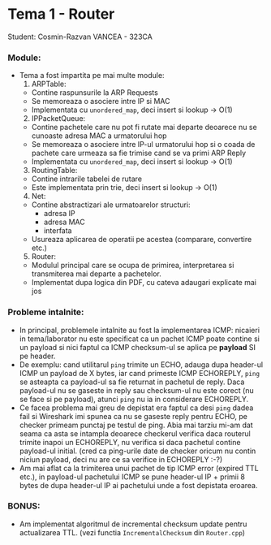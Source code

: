 #  Tema 1 - Router
Student: Cosmin-Razvan VANCEA - 323CA

### Module:
* Tema a fost impartita pe mai multe module:
  1. ARPTable:
    * Contine raspunsurile la ARP Requests
    * Se memoreaza o asociere intre IP si MAC
    * Implementata cu `unordered_map`, deci insert si lookup -> O(1)
  2. IPPacketQueue:
    * Contine pachetele care nu pot fi rutate mai departe deoarece nu se
    cunoaste adresa MAC a urmatorului hop
    * Se memoreaza o asociere intre IP-ul urmatorului hop si o coada de pachete
    care urmeaza sa fie trimise cand se va primi ARP Reply
    * Implementata cu `unordered_map`, deci insert si lookup -> O(1)
  3. RoutingTable:
    * Contine intrarile tabelei de rutare
    * Este implementata prin trie, deci insert si lookup -> O(1)
  4. Net:
    * Contine abstractizari ale urmatoarelor structuri:
      * adresa IP
      * adresa MAC
      * interfata
    * Usureaza aplicarea de operatii pe acestea (comparare, convertire etc.)
  5. Router:
    * Modulul principal care se ocupa de primirea, interpretarea si transmiterea
    mai departe a pachetelor.
    * Implementat dupa logica din PDF, cu cateva adaugari explicate mai jos


### Probleme intalnite:
* In principal, problemele intalnite au fost la implementarea ICMP: nicaieri in
  tema/laborator nu este specificat ca un pachet ICMP poate contine si un payload
  si nici faptul ca ICMP checksum-ul se aplica pe **payload** SI pe header.
* De exemplu: cand utilitarul `ping` trimite un ECHO, adauga dupa header-ul ICMP
  un payload de X bytes, iar cand primeste ICMP ECHOREPLY, `ping` se asteapta ca
  payload-ul sa fie returnat in pachetul de reply.
  Daca payload-ul nu se gaseste in reply sau checksum-ul nu este corect (nu se
  face si pe payload), atunci `ping` nu ia in considerare ECHOREPLY.
* Ce facea problema mai greu de depistat era faptul ca desi `ping` dadea fail
  si Wireshark imi spunea ca nu se gaseste reply pentru ECHO, pe checker primeam
  punctaj pe testul de ping.
  Abia mai tarziu mi-am dat seama ca asta se intampla deoarece checkerul verifica
  daca routerul trimite inapoi un ECHOREPLY, nu verifica si daca pachetul contine
  payload-ul initial. (cred ca ping-urile date de checker oricum nu contin niciun
  payload, deci nu are ce sa verifice in ECHOREPLY :-?)
* Am mai aflat ca la trimiterea unui pachet de tip ICMP error (expired TTL etc.),
  in payload-ul pachetului ICMP se pune header-ul IP + primii 8 bytes de dupa
  header-ul IP ai pachetului unde a fost depistata eroarea.

### BONUS:
* Am implementat algoritmul de incremental checksum update pentru actualizarea TTL.
  (vezi functia `IncrementalChecksum` din `Router.cpp`)
